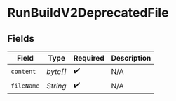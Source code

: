 # RunBuildV2DeprecatedFile


## Fields

| Field              | Type               | Required           | Description        |
| ------------------ | ------------------ | ------------------ | ------------------ |
| `content`          | *byte[]*           | :heavy_check_mark: | N/A                |
| `fileName`         | *String*           | :heavy_check_mark: | N/A                |